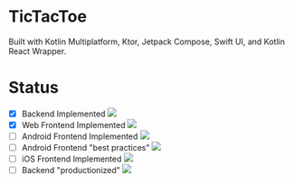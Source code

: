 # TicTacToe
Built with Kotlin Multiplatform, Ktor, Jetpack Compose, Swift UI, and Kotlin React Wrapper. 

# Status
- [x] Backend Implemented ![](https://progress-bar.dev/100)
- [x] Web Frontend Implemented ![](https://progress-bar.dev/100)
- [ ] Android Frontend Implemented ![](https://progress-bar.dev/45)
- [ ] Android Frontend "best practices" ![](https://progress-bar.dev/0)
- [ ] iOS Frontend Implemented ![](https://progress-bar.dev/0)
- [ ] Backend "productionized" ![](https://progress-bar.dev/0)
